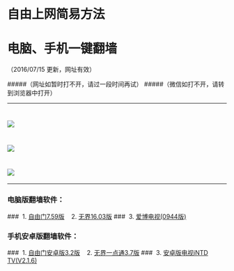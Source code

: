 # 自由上网简易方法
# 电脑、手机一键翻墙
（2016/07/15 更新，网址有效）

#####（网址如暂时打不开，请过一段时间再试）
#####（微信如打不开，请转到浏览器中打开）

***

# <a href="http://http://d3k7583jhzp68f.cloudfront.net/fqtz.php?tz=fq?id=1" target="_blank"><img src="https://http://d3k7583jhzp68f.cloudfront.net/pic/fqwz1.png"></a>

# <a href="http://http://d3k7583jhzp68f.cloudfront.net/fqtz.php?tz=fq?id=2" target="_blank"><img src="https://http://d3k7583jhzp68f.cloudfront.net/pic/fqwz2.png"></a>


# <a href="http://http://d3k7583jhzp68f.cloudfront.net/fqtz.php?tz=fq?id=2" target="_blank"><img src="https://http://d3k7583jhzp68f.cloudfront.net/pic/yjfq-20160715ok.png"></a>

***


### 电脑版翻墙软件：
###&nbsp;&nbsp;1. <a href="https://d23aci1xbfhhbf.cloudfront.net/fgget.php?fid=fg759p.zip" target="_blank">自由门7.59版</a>&nbsp;&nbsp;&nbsp;&nbsp;2. <a href="https://d23aci1xbfhhbf.cloudfront.net/fgget.php?fid=U1603.zip" target="_blank">无界16.03版</a>
###&nbsp;&nbsp;3. <a href="https://d23aci1xbfhhbf.cloudfront.net/fgget.php?fid=GreeniPPOTV_Setup_Ver12Build944b.zip" target="_blank">爱博电视(0944版)</a>

### 手机安卓版翻墙软件：
###&nbsp;&nbsp;1. <a href="https://d23aci1xbfhhbf.cloudfront.net/fgget.php?fid=fgma32.apk" target="_blank">自由门安卓版3.2版</a>&nbsp;&nbsp;&nbsp;&nbsp;2. <a href="https://d23aci1xbfhhbf.cloudfront.net/fgget.php?fid=um3.7.apk" target="_blank">无界一点通3.7版</a>
###&nbsp;&nbsp;3. <a href="https://d23aci1xbfhhbf.cloudfront.net/fgget.php?fid=iNTD_TV.apk" target="_blank">安卓版电视iNTD TV(V2.1.6)</a>
